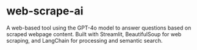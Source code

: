 # web-scrape-ai
A web-based tool using the GPT-4o model to answer questions based on scraped webpage content. Built with Streamlit, BeautifulSoup for web scraping, and LangChain for processing and semantic search.
